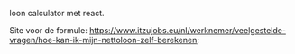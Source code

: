 loon calculator met react.

Site voor de formule: https://www.itzujobs.eu/nl/werknemer/veelgestelde-vragen/hoe-kan-ik-mijn-nettoloon-zelf-berekenen;
